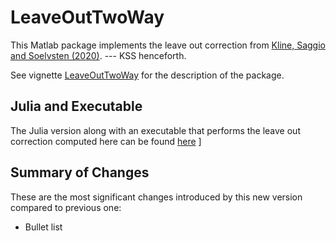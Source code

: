 # LeaveOutTwoWay

This Matlab package implements the leave out correction from 
[Kline, Saggio and Soelvsten (2020)](https://eml.berkeley.edu/~pkline/papers/KSS2020.pdf). 
--- KSS henceforth. 
 
See vignette [LeaveOutTwoWay](doc/VIGNETTE.pdf) for the description of the package.

## Julia and Executable

The Julia version along with an executable that performs the leave out correction computed here can be 
found [here](https://github.com/HighDimensionalEconLab/VarianceComponentsHDFE.jl) ]

## Summary of Changes

These are the most significant changes introduced by this new version compared to previous one:
* Bullet list



